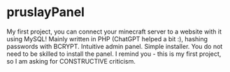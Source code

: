 # pruslayPanel
My first project, you can connect your minecraft server to a website with it using MySQL!  Mainly written in PHP (ChatGPT helped a bit :), hashing passwords with BCRYPT. Intuitive admin panel. Simple installer.  You do not need to be skilled to install the panel. I remind you - this is my first project, so I am asking for CONSTRUCTIVE criticism.
